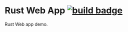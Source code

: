 # Rust Web App [![build badge](https://github.com/sagarnayak/RustTestWebApp/workflows/Rust/badge.svg?branch=master)](https://github.com/sagarnayak/RustTestWebApp/actions)

Rust Web app demo.